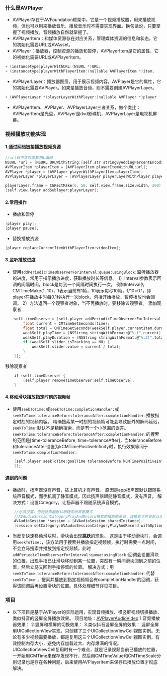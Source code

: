 ### 什么是AVPlayer
- AVPlayer存在于AVFoundation框架中，它是一个视频播放器，用来播放视频，但也可以用来播放音乐，播放音乐时不需要实现界面。换句话说，只要掌握了视频播放，音频播放自然就掌握了。
- AVPlayerItem：和媒体资源存在对应关系，管理媒体资源的信息和状态。它的初始化需要URL或AVAsset。
- AVPlayer：播放器，控制资源的播放和暂停，AVPlayerItem是它的属性，它的初始化需要URL或AVPlayerItem。
```c
+ (instancetype)playerWithURL:(NSURL *)URL;
+ (instancetype)playerWithPlayerItem:(nullable AVPlayerItem *)item;
```
- AVPlayerLayer：播放器图层，用于展示视频内容，AVPlayer是它的属性，它的初始化需要AVPlayer。如果是播放音频，则不需要创建AVPlayerLayer。
```c
+ (AVPlayerLayer *)playerLayerWithPlayer:(nullable AVPlayer *)player
```
- AVPlayerItem、AVPlayer、AVPlayerLayer三者关系，做个类比：
AVPlayerItem是光盘，AVPlayer是dvd影碟机，AVPlayerLayer是电视机屏幕。

### 视频播放功能实现
#### 1.通过网络链接播放视频资源
```c
//url有中文时需要URL编码
NSURL *url = [NSURL URLWithString:[self.str stringByAddingPercentEncodingWithAllowedCharacters:[NSCharacterSet URLQueryAllowedCharacterSet]]];
AVPlayerItem *playerItem = [AVPlayerItem playerItemWithURL:url];
AVPlayer *player = [AVPlayer playerWithPlayerItem:playerItem];
AVPlayerLayer *playerLayer = [AVPlayerLayer playerLayerWithPlayer:player];
    
playerLayer.frame = CGRectMake(0, 50, self.view.frame.size.width, 200);
[self.view.layer addSublayer:playerLayer];
```
#### 2.常用操作
- 播放和暂停
```c
[player play];
[player pause];
```
- 替换播放资源
```c
[player replaceCurrentItemWithPlayerItem:videoItem];
```
#### 3.监听播放进度
- 使用`addPeriodicTimeObserverForInterval:queue:usingBlock:`监听播放器的进度，常用于指示播放进度，获取播放时长等信息。
1）Interval参数表示回调的间隔时间，block是每到一个间隔时间执行一次。
例如Interval传CMTimeMake(1, 10)，1表示当前有1帧，10表示每秒10帧，1/10=0.1，即player在播放中时每0.1秒执行一次block，包括开始播放、暂停播放也会回调。
2）方法返回一个观察者对象，当不再播放时，要移除该观察者。
添加观察者
```c
    self.timeObserve = [self.player addPeriodicTimeObserverForInterval:CMTimeMake(1, 10) queue:dispatch_get_main_queue() usingBlock:^(CMTime time) {
        float current = CMTimeGetSeconds(time);
        float total = CMTimeGetSeconds(weakSelf.player.currentItem.duration);
        weakSelf.playTime = [NSString stringWithFormat:@"%.f",current];
        weakSelf.playDuration = [NSString stringWithFormat:@"%.2f",total];
        if (weakSelf.slider.isTracking == NO) {
            weakSelf.slider.value = current / total;
        }
    }];
```
 移除观察者
```c
    if (self.timeObserve) {
        [self.player removeTimeObserver:self.timeObserve];
    }
```
#### 4.移动滑块播放指定时刻的视频帧
- 使用`seekToTime:`或`seekToTime:completionHandler:`或`seekToTime:toleranceBefore:toleranceAfter:completionHandler:`播放指定时刻的视频内容。
精确搜索某一时刻的视频帧可能会导致额外的解码延迟，`seekToTime:`默认不是精确搜索，而是有一个小范围的误差。
`seekToTime:toleranceBefore:toleranceAfter:completionHandler:`的搜索的范围是[time-toleranceBefore, time+toleranceAfter]，当toleranceBefore和toleranceAfter设置为kCMTimePositiveInfinity时，执行效果等同于`seekToTime:completionHandler:`
```c
    [self.player seekToTime:goalTime toleranceBefore:kCMTimePositiveInfinity toleranceAfter:kCMTimePositiveInfinity completionHandler:^(BOOL finished) {
    }];
```

#### 遇到的问题
- 播放时，扬声器没有声音，插上耳机才有声音。
原因是app扬声器默认跟随系统声音模式，而手机调了静音模式，因此扬声器跟随静音模式，没有声音。
解决方式：设置Category，让扬声器不跟随系统声音模式。
```c
    //必须设置，否则扬声器默认跟随系统声音模式
    //AVAudioSessionCategoryPlayAndRecord模式能播放能录音，该模式下声音默认出口是听筒（戴耳机才有声音），切换到扬声器通过以下方式
    AVAudioSession *session = [AVAudioSession sharedInstance];
    [session setCategory:AVAudioSessionCategoryPlayAndRecord withOptions:AVAudioSessionCategoryOptionDefaultToSpeaker error:nil];
```
- 当反复快速移动滑块时，滑块会出现**跳跃**的现象。
这是由于移动滑块时，会调用`seekToTime:`，该方法用于搜索并播放指定视频帧，执行时需要一点时间，不会立马搜索并播放到指定视频帧，此时`addPeriodicTimeObserverForInterval:queue:usingBlock:`回调会设置滑块的位置，出现手指已让滑块移动到某一位置，突然有一瞬间滑块回到之前的位置，然后立马又回到手指停留的位置。
解决方式：用`seekToTime:toleranceBefore:toleranceAfter:completionHandler:`代替`seekToTime:`，搜索并播放到指定视频帧会有completionHandler的回调，获得该回调后再设置滑块的位置。具体处理细节详见项目。

### 项目
- 以下项目是基于AVPlayer的实际运用，实现音频播放、横竖屏视频切换播放、类似抖音的竖屏全屏播放效果。
项目地址：[AVPlayerAudioVideo](https://github.com/Johncahong/AVPlayerAudioVideo)
1.音频播放器效果：
2.竖屏和横屏的切换效果：
3.类似抖音竖屏全屏的效果：
竖屏全屏用UICollectionView实现，只创建了三个UICollectionViewCell视图实例。无论有多少视频需要播放，都是复用这三个UICollectionViewCell视图实例，有效控制内存大小，避免内存加载过大、内存爆满的情况。
UICollectionViewCell复用时有一个难点，就是记录视频当前已播放的位置，一开始用CMTime来保存发现不行，然后用CMTimeValue和CMTimeScale分别记录也是存在各种问题，后来使用AVPlayerItem来保存已播放位置才彻底解决。
